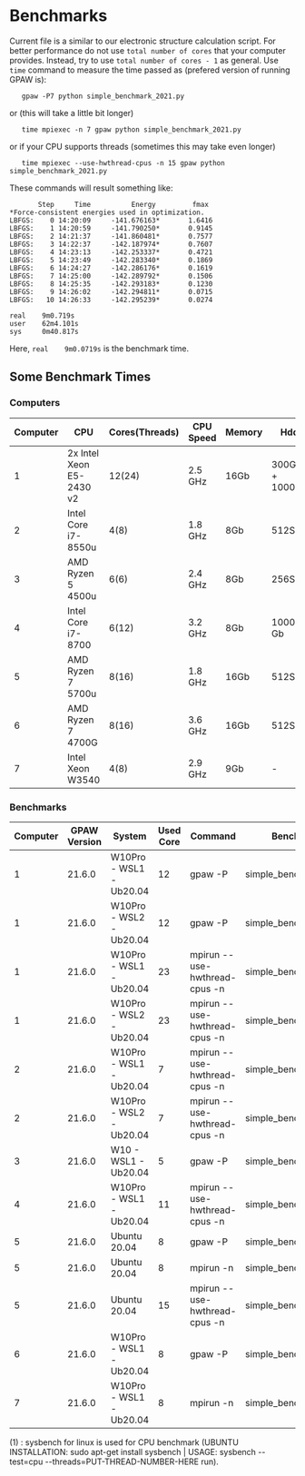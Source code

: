 # Benchmarks
Current file is a similar to our electronic structure calculation script.
For better performance do not use `total number of cores` that your computer provides. Instead, try to use `total number of cores - 1` as general. Use `time` command to measure the time passed as (prefered version of running GPAW is):


       gpaw -P7 python simple_benchmark_2021.py

or (this will take a little bit longer)

       time mpiexec -n 7 gpaw python simple_benchmark_2021.py
       
or if your CPU supports threads (sometimes this may take even longer)

       time mpiexec --use-hwthread-cpus -n 15 gpaw python simple_benchmark_2021.py

These commands will result something like:
```
       Step     Time          Energy         fmax
*Force-consistent energies used in optimization.
LBFGS:    0 14:20:09     -141.676163*       1.6416
LBFGS:    1 14:20:59     -141.790250*       0.9145
LBFGS:    2 14:21:37     -141.860481*       0.7577
LBFGS:    3 14:22:37     -142.187974*       0.7607
LBFGS:    4 14:23:13     -142.253337*       0.4721
LBFGS:    5 14:23:49     -142.283340*       0.1869
LBFGS:    6 14:24:27     -142.286176*       0.1619
LBFGS:    7 14:25:00     -142.289792*       0.1506
LBFGS:    8 14:25:35     -142.293183*       0.1230
LBFGS:    9 14:26:02     -142.294811*       0.0715
LBFGS:   10 14:26:33     -142.295239*       0.0274

real    9m0.719s
user    62m4.101s
sys     0m40.817s
```
Here, `real    9m0.0719s` is the benchmark time.

## Some Benchmark Times

### Computers
| Computer  | CPU                      | Cores(Threads) | CPU Speed | Memory | Hdd            | Sysbench Events(1) | Memory Bandwidth | HDD Speed |
| --------- | ------------------------ | -------------- | --------- | ------ | -------------- | ------------------ | ---------------- | --------- |
| 1         | 2x Intel Xeon E5-2430 v2 | 12(24)         | 2.5 GHz   | 16Gb   | 300Gb + 1000Gb | 15525.13           | 5 GB/s           | 259 MB/s  |
| 2         | Intel Core i7-8550u      | 4(8)           | 1.8 GHz   | 8Gb    | 512SSD         | -                  | 12 GB/s          | 1GB/s     |
| 3         | AMD Ryzen 5 4500u        | 6(6)           | 2.4 GHz   | 8Gb    | 256SSD         | -                  | 9 GB/s           | 0.8GB/s   |
| 4         | Intel Core i7-8700       | 6(12)          | 3.2 GHz   | 8Gb    | 1000 Gb        | 13302.23           | 10 GB/s          | 195 MB/s  |
| 5         | AMD Ryzen 7 5700u        | 8(16)          | 1.8 GHz   | 16Gb   | 512SSD         | 17201.45           | 6 GB/s           | 2GB/s     |
| 6         | AMD Ryzen 7 4700G        | 8(16)          | 3.6 GHz   | 16Gb   | 512SSD         | 18466.64           | 10 GB/s          | 1 GB/s    |
| 7         | Intel Xeon W3540         | 4(8)           | 2.9 GHz   | 9Gb    | -              | -                  | -                | -         |

### Benchmarks
| Computer  | GPAW Version  | System                  | Used Core | Command                       | Benchmark File             | Time Elapsed |
| --------- | ------------- | ----------------------- | --------- | ----------------------------- | -------------------------- | ------------ |
| 1         | 21.6.0        | W10Pro - WSL1 - Ub20.04 | 12        | gpaw -P                       | simple_benchmark_2021.py   | 5m41s        |
| 1         | 21.6.0        | W10Pro - WSL2 - Ub20.04 | 12        | gpaw -P                       | simple_benchmark_2021.py   | 5m59s        |
| 1         | 21.6.0        | W10Pro - WSL1 - Ub20.04 | 23        | mpirun --use-hwthread-cpus -n | simple_benchmark_2021.py   | 5m15s        |
| 1         | 21.6.0        | W10Pro - WSL2 - Ub20.04 | 23        | mpirun --use-hwthread-cpus -n | simple_benchmark_2021.py   | 5m37s        |
| 2         | 21.6.0        | W10Pro - WSL1 - Ub20.04 | 7         | mpirun --use-hwthread-cpus -n | simple_benchmark_2021.py   | 7m24s        |
| 2         | 21.6.0        | W10Pro - WSL2 - Ub20.04 | 7         | mpirun --use-hwthread-cpus -n | simple_benchmark_2021.py   | 9m00s        |
| 3         | 21.6.0        | W10 - WSL1 - Ub20.04    | 5         | gpaw -P                       | simple_benchmark_2021.py   | 4m26s        |
| 4         | 21.6.0        | W10Pro - WSL1 - Ub20.04 | 11        | mpirun --use-hwthread-cpus -n | simple_benchmark_2021.py   | 5m22s        |
| 5         | 21.6.0        | Ubuntu 20.04            | 8         | gpaw -P                       | simple_benchmark_2021.py   | 4m24s        |
| 5         | 21.6.0        | Ubuntu 20.04            | 8         | mpirun -n                     | simple_benchmark_2021.py   | 5m15s        |
| 5         | 21.6.0        | Ubuntu 20.04            | 15        | mpirun --use-hwthread-cpus -n | simple_benchmark_2021.py   | 8m19s        |
| 6         | 21.6.0        | W10Pro - WSL1 - Ub20.04 | 8         | gpaw -P                       | simple_benchmark_2021.py   | 3m50s        |
| 7         | 21.6.0        | W10Pro - WSL1 - Ub20.04 | 8         | mpirun -n                     | simple_benchmark_2021.py   | 11m25s       |

(1) : sysbench for linux is used for CPU benchmark (UBUNTU INSTALLATION: sudo apt-get install sysbench | USAGE: sysbench --test=cpu --threads=PUT-THREAD-NUMBER-HERE run).

